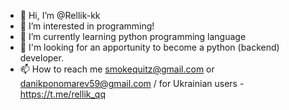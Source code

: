 - 👋 Hi, I’m @Rellik-kk
- 👀 I’m interested in programming!
- 🌱 I’m currently learning python programming language
- 💞️ I'm looking for an apportunity to become a python (backend) developer.
- 📫 How to reach me smokequitz@gmail.com or danikponomarev59@gmail.com / for Ukrainian users - https://t.me/rellik_qq

<!---
Rellik-kk/Rellik-kk is a ✨ special ✨ repository because its `README.md` (this file) appears on your GitHub profile.
You can click the Preview link to take a look at your changes.
--->
